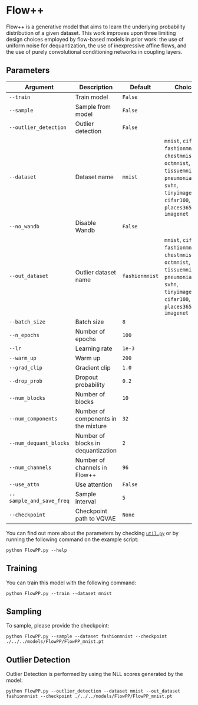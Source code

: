 # Flow++

Flow++ is a generative model that aims to learn the underlying probability distribution of a given dataset. This work improves upon three limiting design choices employed by flow-based models in prior work: the use of uniform noise for dequantization, the use of inexpressive affine flows, and the use of purely convolutional conditioning networks in coupling layers.

## Parameters

| Argument                  | Description                              | Default         | Choices                                                                                  |
|---------------------------|------------------------------------------|-----------------|------------------------------------------------------------------------------------------|
| `--train`                 | Train model                              | `False`         |                                                                                          |
| `--sample`                | Sample from model                        | `False`         |                                                                                          |
| `--outlier_detection`     | Outlier detection                        | `False`         |                                                                                          |
| `--dataset`               | Dataset name                                       | `mnist`  | `mnist`, `cifar10`, `fashionmnist`, `chestmnist`, `octmnist`, `tissuemnist`, `pneumoniamnist`, `svhn`, `tinyimagenet`, `cifar100`, `places365`, `dtd`, `imagenet`            |
| `--no_wandb`              | Disable Wandb                                      | `False`  |                                                                                                                                                                              |
| `--out_dataset`           | Outlier dataset name                     | `fashionmnist`| `mnist`, `cifar10`, `fashionmnist`, `chestmnist`, `octmnist`, `tissuemnist`, `pneumoniamnist`, `svhn`, `tinyimagenet`, `cifar100`, `places365`, `dtd`, `imagenet`  |
| `--batch_size`            | Batch size                               | `8`             |                                                                                          |
| `--n_epochs`              | Number of epochs                         | `100`           |                                                                                          |
| `--lr`                    | Learning rate                            | `1e-3`          |                                                                                          |
| `--warm_up`               | Warm up                                  | `200`           |                                                                                          |
| `--grad_clip`             | Gradient clip                            | `1.0`           |                                                                                          |
| `--drop_prob`             | Dropout probability                      | `0.2`           |                                                                                          |
| `--num_blocks`            | Number of blocks                         | `10`            |                                                                                          |
| `--num_components`        | Number of components in the mixture      | `32`            |                                                                                          |
| `--num_dequant_blocks`    | Number of blocks in dequantization       | `2`             |                                                                                          |
| `--num_channels`          | Number of channels in Flow++             | `96`            |                                                                                          |
| `--use_attn`              | Use attention                            | `False`         |                                                                                          |
| `--sample_and_save_freq`  | Sample interval                          | `5`             |                                                                                          |
| `--checkpoint`            | Checkpoint path to VQVAE                 | `None`          |                                                                                          |

You can find out more about the parameters by checking [`util.py`](./../src/generativezoo/utils/util.py) or by running the following command on the example script:

    python FlowPP.py --help

## Training

You can train this model with the following command:

    python FlowPP.py --train --dataset mnist

## Sampling

To sample, please provide the checkpoint:

    python FlowPP.py --sample --dataset fashionmnist --checkpoint ./../../models/FlowPP/FlowPP_mnist.pt

## Outlier Detection

Outlier Detection is performed by using the NLL scores generated by the model:

    python FlowPP.py --outlier_detection --dataset mnist --out_dataset fashionmnist --checkpoint ./../../models/FlowPP/FlowPP_mnist.pt